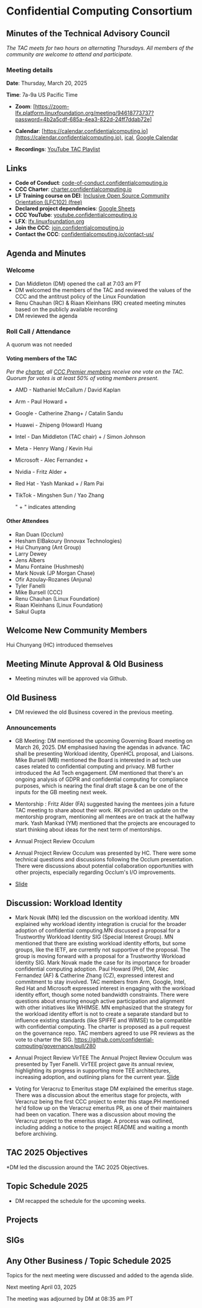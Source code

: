 # Confidential Computing Consortium

## Minutes of the Technical Advisory Council

*The TAC meets for two hours on alternating Thursdays. All members of the community are welcome to attend and participate.*

### Meeting details

**Date**: Thursday, March 20, 2025

**Time**: 7a-9a US Pacific Time

* **Zoom**: [https://zoom-lfx.platform.linuxfoundation.org/meeting/94618773737?password=4b2a5cdf-685a-4ea3-822d-24ff7ddab72e]

* **Calendar**: [https://calendar.confidentialcomputing.io](https://calendar.confidentialcomputing.io),
[ical](https://calendar.google.com/calendar/ical/c\_c0pcihr7n2n1k3a38i32d9ag10%40group.calendar.google.com/public/basic.ics),
[Google Calendar](https://calendar.google.com/calendar/u/0/r?cid=c\_c0pcihr7n2n1k3a38i32d9ag10@group.calendar.google.com)

* **Recordings**: [YouTube TAC Playlist](https://www.youtube.com/playlist?list=PLmfkUJc39uMjaB_I1dYW72I44kr9QzG_B)

## Links

* **Code of Conduct**: [code-of-conduct.confidentialcomputing.io](https://code-of-conduct.confidentialcomputing.io)
* **CCC Charter**: [charter.confidentialcomputing.io](https://charter.confidentialcomputing.io)
* **LF Training course on DEI**: [Inclusive Open Source Community Orientation (LFC102) (free)](https://training.linuxfoundation.org/training/inclusive-open-source-community-orientation-lfc102/)
* **Declared project dependencies**: [Google Sheets](https://docs.google.com/spreadsheets/d/1UKnbbGWXYLjnPZsox3zmYo59nv3XSXjePfas5E2fER0/edit#gid=0)
* **CCC YouTube**: [youtube.confidentialcomputing.io](https://youtube.confidentialcomputing.io)
* **LFX**: [lfx.linuxfoundation.org](https://lfx.linuxfoundation.org)
* **Join the CCC**: [join.confidentialcomputing.io](https://join.confidentialcomputing.io)
* **Contact the CCC**: [confidentialcomputing.io/contact-us/](https://confidentialcomputing.io/contact-us/)

## Agenda and Minutes

### Welcome

* Dan Middleton (DM) opened the call at 7:03 am PT
* DM welcomed the members of the TAC and reviewed the values of the CCC and the antitrust policy of the Linux Foundation
* Renu Chauhan (RC) & Riaan Kleinhans (RK) created meeting minutes based on the publicly available recording
* DM reviewed the agenda

### Roll Call / Attendance

A quorum was not needed

#### Voting members of the TAC

*Per the [charter](https://charter.confidentialcomputing.io), all [CCC Premier members](https://confidentialcomputing.io/members/) receive one vote on the TAC. Quorum for votes is at least 50% of voting members present.*

* AMD - Nathaniel McCallum   / David Kaplan
* Arm - Paul Howard + 
* Google - Catherine Zhang+    / Catalin Sandu 
* Huawei - Zhipeng (Howard) Huang 
* Intel - Dan Middleton (TAC chair) +  / Simon Johnson
* Meta - Henry Wang / Kevin Hui
* Microsoft - Alec Fernandez +  
* Nvidia - Fritz Alder  +
* Red Hat -  Yash Mankad +  / Ram Pai 
* TikTok -  Mingshen Sun  / Yao Zhang

   " + " indicates attending

#### Other Attendees


* Ran Duan (Occlum)
* Hesham ElBakoury (Innovax Technologies)  
* Hui Chunyang (Ant Group)
* Larry Dewey 
* Jens Albers 
* Manu Fontaine (Hushmesh)
* Mark Novak (JP Morgan Chase)
* Ofir Azoulay-Rozanes (Anjuna)
* Tyler Fanelli
* Mike Bursell (CCC)
* Renu Chauhan (Linux Foundation)
* Riaan Kleinhans (Linux Foundation)
* Sakul Gupta
 

## Welcome New Community Members

Hui Chunyang (HC) introduced themselves 


## Meeting Minute Approval & Old Business

* Meeting minutes will be approved via Github.


## Old Business

* DM reviewed the old Business covered in the previous meeting. 

### Announcements 
* GB Meeting: DM mentioned the upcoming Governing Board meeting on March 26, 2025. DM emphasised having the agendas in advance. TAC shall be presenting Workload identity, OpenHCL proposal, and Liaisons. Mike Bursell (MB) mentioned the Board is interested in ad tech use cases related to confidential computing and privacy. MB further introduced the Ad Tech engagement. DM mentioned that there's an ongoing analysis of GDPR and confidential computing for compliance purposes, which is nearing the final draft stage & can be one of the inputs for the GB meeting next week.

* Mentorship : 
Fritz Alder (FA) suggested having the mentees join a future TAC meeting to share about their work. RK provided an update on the mentorship program, mentioning all mentees are on track at the halfway mark. Yash Mankad (YM) mentioned that the projects are encouraged to start thinking about ideas for the next term of mentorships.
 
* Annual Project Review Occulum
* Annual Project Review Occulum was presented by HC. There were some technical questions and discussions following the Occlum presentation. There were discussions about potential collaboration opportunities with other projects, especially regarding Occlum's I/O improvements.
* [Slide](./occlum-ccc-annual-review-2025.pdf)

## Discussion:   Workload Identity 
* Mark Novak (MN) led the discussion on the workload identity. MN explained why workload identity integration is crucial for the broader adoption of confidential computing.MN discussed a proposal for a Trustworthy Workload Identity SIG (Special Interest Group). MN mentioned that there are existing workload identity efforts, but some groups, like the IETF, are currently not supportive of the proposal. The group is moving forward with a proposal for a Trustworthy Workload Identity SIG. Mark Novak made the case for its importance for broader confidential computing adoption. Paul Howard (PH), DM, Alec Fernandez (AF) & Catherine Zhang (CZ),  expressed interest and commitment to stay involved. TAC members from Arm, Google, Intel, Red Hat and Microsoft expressed interest in engaging with the workload identity effort, though some noted bandwidth constraints. There were questions about ensuring enough active participation and alignment with other initiatives like WHIMSE. MN emphasized that the strategy for the workload identity effort is not to create a separate standard but to influence existing standards (like SPIFFE and WIMSE) to be compatible with confidential computing.
The charter is proposed as a pull request on the governance repo.
TAC members agreed to use PR reviews as the vote to charter the SIG.
https://github.com/confidential-computing/governance/pull/280
* Annual Project Review VirTEE
The Annual Project Review Occulum was presented by Tyer Fanelli. VirTEE project gave its annual review, highlighting its progress in supporting more TEE architectures, increasing adoption, and outlining plans for the current year.
[Slide](./virtee-ccc-annual-review-2025.pdf)

* Voting for Veracruz to Emeritus stage
DM explained the emeritus stage. There was a discussion about the emeritus stage for projects, with Veracruz being the first CCC project to enter this stage.PH mentioned he'd follow up on the Veracruz emeritus PR, as one of their maintainers had been on vacation. There was a discussion about moving the Veracruz project to the emeritus stage. A process was outlined, including adding a notice to the project README and waiting a month before archiving.
 
## TAC 2025 Objectives
*DM led the discussion around the TAC 2025 Objectives. 

## Topic Schedule 2025  
* DM recapped the schedule for the upcoming weeks.

## Projects

## SIGs

## Any Other Business / Topic Schedule 2025

Topics for the next meeting were discussed and added to the agenda slide.

Next meeting April 03, 2025

The meeting was adjourned by DM at 08:35 am PT
